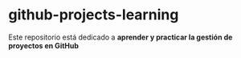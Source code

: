 # github-projects-learning
Este repositorio está dedicado a **aprender y practicar la gestión de proyectos en GitHub**
